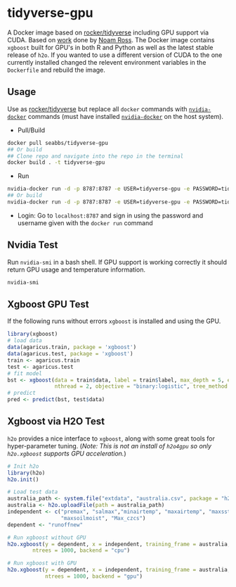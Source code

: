 
<!-- README.md is generated from README.Rmd. Please edit that file -->
tidyverse-gpu
=============

A Docker image based on [rocker/tidyverse](https://github.com/rocker-org/rocker-versioned) including GPU support via CUDA. Based on [work](zhttps://github.com/ecohealthalliance/reservoir/blob/master/Dockerfile.gpu) done by [Noam Ross](https://github.com/noamross). The Docker image contains `xgboost` built for GPU's in both R and Python as well as the latest stable release of `h2o`. If you wanted to use a different version of CUDA to the one currently installed changed the relevent environment variables in the `Dockerfile` and rebuild the image.

Usage
-----

Use as [rocker/tidyverse](https://github.com/rocker-org/rocker-versioned) but replace all `docker` commands with [`nvidia-docker`](https://github.com/NVIDIA/nvidia-docker) commands (must have installed [`nvidia-docker`](https://github.com/NVIDIA/nvidia-docker) on the host system).

-   Pull/Build

``` bash
docker pull seabbs/tidyverse-gpu
## Or build 
## Clone repo and navigate into the repo in the terminal
docker build . -t tidyverse-gpu
```

-   Run

``` bash
nvidia-docker run -d -p 8787:8787 -e USER=tidyverse-gpu -e PASSWORD=tidyverse-gpu --name tidyverse-gpu seabbs/tidyverse-gpu
## Or build 
nvidia-docker run -d -p 8787:8787 -e USER=tidyverse-gpu -e PASSWORD=tidyverse-gpu --name tidyverse-gpu tidyverse-gpu
```

-   Login: Go to `localhost:8787` and sign in using the password and username given with the `docker run` command

Nvidia Test
-----------

Run `nvidia-smi` in a bash shell. If GPU support is working correctly it should return GPU usage and temperature information.

``` bash
nvidia-smi
```

Xgboost GPU Test
----------------

If the following runs without errors `xgboost` is installed and using the GPU.

``` r
library(xgboost)
# load data
data(agaricus.train, package = 'xgboost')
data(agaricus.test, package = 'xgboost')
train <- agaricus.train
test <- agaricus.test
# fit model
bst <- xgboost(data = train$data, label = train$label, max_depth = 5, eta = 0.001, nrounds = 100,
               nthread = 2, objective = "binary:logistic", tree_method = "gpu_hist")
# predict
pred <- predict(bst, test$data)
```

Xgboost via H2O Test
--------------------

`h2o` provides a nice interface to `xgboost`, along with some great tools for hyper-parameter tuning. (*Note: This is not an install of `h2o4gpu` so only `h2o.xgboost` supports GPU acceleration.*)

``` r
# Init h2o
library(h2o)
h2o.init()

# Load test data
australia_path <- system.file("extdata", "australia.csv", package = "h2o")
australia <- h2o.uploadFile(path = australia_path)
independent <- c("premax", "salmax","minairtemp", "maxairtemp", "maxsst",
                 "maxsoilmoist", "Max_czcs")
dependent <- "runoffnew"

# Run xgboost without GPU
h2o.xgboost(y = dependent, x = independent, training_frame = australia,
        ntrees = 1000, backend = "cpu")

# Run xgboost with GPU
h2o.xgboost(y = dependent, x = independent, training_frame = australia,
            ntrees = 1000, backend = "gpu")
```
